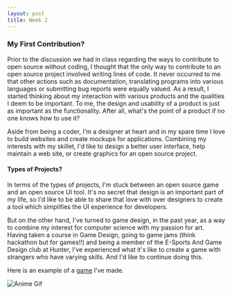 ```yaml
---
layout: post
title: Week 2
---
```


### My First Contribution?

Prior to the discussion we had in class regarding the ways to contribute to open source without coding, I thought that the only way to contribute to an open source project involved writing lines of code. It never occurred to me that other actions such as documentation, translating programs into various languages or submitting bug reports were equally valued. As a result, I started thinking about my interaction with various products 
and the qualities I deem to be important. To me, the design and usability of a product is just as important as the functionality. After all, what's the point of a product if no one knows how to use it?

Aside from being a coder, I'm a designer at heart and in my spare time I love to build websites and create mockups for applications. 
Combining my interests with my skillet, I'd like to design a better user interface, help maintain a web site, or create graphics for an open source project.

#### Types of Projects?

In terms of the types of projects, I'm stuck between an open source game and an open source UI tool. It's no secret that design is an important part of my life, so I'd like to be able to share that love with over designers to create a tool which simplifies the UI experience for developers. 

But on the other hand, I've turned to game design, in the past year, as a way to combine my interest for computer science with my passion for art. Having taken a course in Game Design, going to game jams (think hackathon but for games!!) and being a member of the E-Sports And Game Design club at Hunter, I've experienced what it's like to create a game with strangers who have varying skills. And I'd like to continue doing this.

Here is an example of a [game] I've made.

![Anime Gif](https://i.pinimg.com/originals/b6/da/af/b6daafd170aa620d4849ac04232c528f.gif)




[How to Contribute to Open Source Without Coding]: https://icontribute.wordpress.com/how-to-contribute-to-open-source-without-coding/
[game]: https://lawrencecastillo.itch.io/timbys-pizza-run
